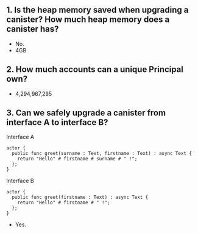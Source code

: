## 1. Is the heap memory saved when upgrading a canister? How much heap memory does a canister has?

- No.
- 4GB

## 2. How much accounts can a unique Principal own?

- 4,294,967,295

## 3. Can we safely upgrade a canister from interface A to interface B?
Interface A
```
actor {
  public func greet(surname : Text, firstname : Text) : async Text {
    return "Hello" # firstname # surname # " !";
  };
}
```
Interface B
```
actor {
  public func greet(firstname : Text) : async Text {
    return "Hello" # firstname # " !";
  };
}
```

- Yes.
